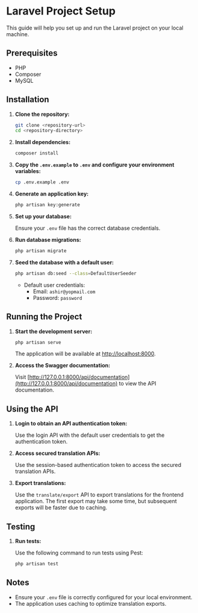 # Laravel Project Setup

This guide will help you set up and run the Laravel project on your local machine.

## Prerequisites

-   PHP
-   Composer
-   MySQL

## Installation

1. **Clone the repository:**

    ```bash
    git clone <repository-url>
    cd <repository-directory>
    ```

2. **Install dependencies:**

    ```bash
    composer install
    ```

3. **Copy the `.env.example` to `.env` and configure your environment variables:**

    ```bash
    cp .env.example .env
    ```

4. **Generate an application key:**

    ```bash
    php artisan key:generate
    ```

5. **Set up your database:**

    Ensure your `.env` file has the correct database credentials.

6. **Run database migrations:**

    ```bash
    php artisan migrate
    ```

7. **Seed the database with a default user:**

    ```bash
    php artisan db:seed --class=DefaultUserSeeder
    ```

    - Default user credentials:
        - Email: `ashir@yopmail.com`
        - Password: `password`

## Running the Project

1. **Start the development server:**

    ```bash
    php artisan serve
    ```

    The application will be available at [http://localhost:8000](http://localhost:8000).

2. **Access the Swagger documentation:**

    Visit [http://127.0.0.1:8000/api/documentation](http://127.0.0.1:8000/api/documentation) to view the API documentation.

## Using the API

1. **Login to obtain an API authentication token:**

    Use the login API with the default user credentials to get the authentication token.

2. **Access secured translation APIs:**

    Use the session-based authentication token to access the secured translation APIs.

3. **Export translations:**

    Use the `translate/export` API to export translations for the frontend application. The first export may take some time, but subsequent exports will be faster due to caching.

## Testing

1. **Run tests:**

    Use the following command to run tests using Pest:

    ```bash
    php artisan test
    ```

## Notes

-   Ensure your `.env` file is correctly configured for your local environment.
-   The application uses caching to optimize translation exports.
